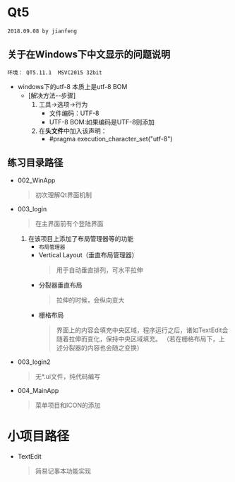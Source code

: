 # Qt5
`2018.09.08 by jianfeng`

## 关于在Windows下中文显示的问题说明
`环境： QT5.11.1  MSVC2015 32bit`
- windows下的utf-8 本质上是utf-8 BOM
    - [解决方法--步骤]
        1. 工具->选项->行为
            - 文件编码：UTF-8
            - UTF-8 BOM:如果编码是UTF-8则添加
        2. 在**头文件**中加入该声明：
            - #pragma execution_character_set("utf-8")

## 练习目录路径
- 002_WinApp
    > 初次理解Qt界面机制
- 003_login
    > 在主界面前有个登陆界面
    1. 在该项目上添加了布局管理器等的功能
        - ` 布局管理器 `
        - Vertical Layout（垂直布局管理器）
            > 用于自动垂直排列，可水平拉伸
        - 分裂器垂直布局
            > 拉伸的时候，会纵向变大
        - 栅格布局
            > 界面上的内容会填充中央区域，程序运行之后，诸如TextEdit会随着拉伸而变化，保持中央区域填充。
        （若在栅格布局下，上述分裂器的内容也会随之变换）
- 003_login2
    > 无*.ui文件，纯代码编写
- 004_MainApp
    > 菜单项目和ICON的添加


# 小项目路径
- TextEdit
    > 简易记事本功能实现